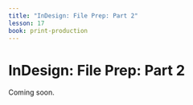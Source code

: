 ```yaml
---
title: "InDesign: File Prep: Part 2"
lesson: 17
book: print-production
---
```


# InDesign: File Prep: Part 2

Coming soon.
